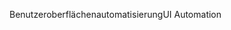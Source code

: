 <span data-ttu-id="52ebf-101">Benutzeroberflächenautomatisierung</span><span class="sxs-lookup"><span data-stu-id="52ebf-101">UI Automation</span></span>
